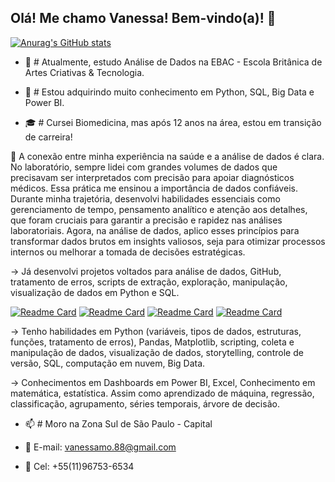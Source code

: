 ## Olá! Me chamo Vanessa! Bem-vindo(a)!  👋

[![Anurag's GitHub stats](https://github-readme-stats.vercel.app/api?username=vanessamo88&show_icons=true&theme=dark)](https://github.com/anuraghazra/github-readme-stats)

- 🔭 # Atualmente, estudo Análise de Dados na EBAC - Escola Britânica de Artes Criativas & Tecnologia.
  
- 🌱 # Estou adquirindo muito conhecimento em Python, SQL, Big Data e Power BI.
  
- 🎓 # Cursei Biomedicina, mas após 12 anos na área, estou em transição de carreira!
  
🔗 A conexão entre minha experiência na saúde e a análise de dados é clara. No laboratório,
sempre lidei com grandes volumes de dados que precisavam ser interpretados com
precisão para apoiar diagnósticos médicos. Essa prática me ensinou a importância de
dados confiáveis. Durante minha trajetória, desenvolvi habilidades essenciais como
gerenciamento de tempo, pensamento analítico e atenção aos detalhes, que foram cruciais
para garantir a precisão e rapidez nas análises laboratoriais. Agora, na análise de dados,
aplico esses princípios para transformar dados brutos em insights valiosos, seja para
otimizar processos internos ou melhorar a tomada de decisões estratégicas.

→ Já desenvolvi projetos voltados para análise de dados, GitHub, tratamento de erros, scripts de
extração, exploração, manipulação, visualização de dados em Python e SQL.

[![Readme Card](https://github-readme-stats.vercel.app/api/pin/?username=vanessamo88&repo=ProjetoSQL&theme=dark)](https://github.com/anuraghazra/github-readme-stats)
[![Readme Card](https://github-readme-stats.vercel.app/api/pin/?username=vanessamo88&repo=PredicaoDiabetes&theme=dark)](https://github.com/anuraghazra/github-readme-stats)
[![Readme Card](https://github-readme-stats.vercel.app/api/pin/?username=vanessamo88&repo=Projeto-Dashboard-COVID-19&theme=dark)](https://github.com/anuraghazra/github-readme-stats)
[![Readme Card](https://github-readme-stats.vercel.app/api/pin/?username=vanessamo88&repo=Projeto-LOGGI&theme=dark)](https://github.com/anuraghazra/github-readme-stats)

→ Tenho habilidades em Python (variáveis, tipos de dados, estruturas, funções, tratamento de erros), Pandas,
Matplotlib, scripting, coleta e manipulação de dados, visualização de dados, storytelling, controle de
versão, SQL, computação em nuvem, Big Data.

→ Conhecimentos em Dashboards em Power BI, Excel, Conhecimento em matemática, estatística. Assim
como aprendizado de máquina, regressão, classificação, agrupamento, séries temporais, árvore de
decisão.

- 📫 # Moro na Zona Sul de São Paulo - Capital

- 📧   E-mail: vanessamo.88@gmail.com
- 📲   Cel: +55(11)96753-6534


<!--
**vanessamo88/vanessamo88** is a ✨ _special_ ✨ repository because its `README.md` (this file) appears on your GitHub profile.

Here are some ideas to get you started:

- 🔭 I’m currently working on ...
- 🌱 I’m currently learning ...
- 👯 I’m looking to collaborate on ...
- 🤔 I’m looking for help with ...
- 💬 Ask me about ...
- 📫 How to reach me: ...
- 😄 Pronouns: ...
- ⚡ Fun fact: ...

linguagens utilizadas [![Top Langs](https://github-readme-stats.vercel.app/api/top-langs/?username=vanessamo88&layout=compact)](https://github.com/anuraghazra/github-readme-stats)>

-->
